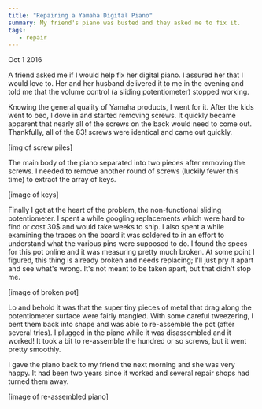 ```yaml
---
title: "Repairing a Yamaha Digital Piano"
summary: My friend's piano was busted and they asked me to fix it.
tags:
   - repair
---
```


Oct 1 2016

   A friend asked me if I would help fix her digital piano. I assured her
that I would love to. Her and her husband delivered it to me in the evening and
told me that the volume control (a sliding potentiometer) stopped working.

Knowing the general quality of Yamaha products, I went for it.
After the kids went to bed, I dove in and started removing screws.
It quickly became apparent that nearly all of the screws on the back
would need to come out. Thankfully, all of the 83! screws were
identical and came out quickly.

[img of screw piles]

The main body of the piano separated into two pieces after removing the screws.
I needed to remove another round of screws (luckily fewer this time) to extract
the array of keys. 

[image of keys]

Finally I got at the heart of the problem, the non-functional sliding
potentiometer. I spent a while googling replacements which were hard to find or
cost 30$ and would take weeks to ship. I also spent a while examining the
traces on the board it was soldered to in an effort to understand what the
various pins were supposed to do. I found the specs for this pot online and it
was measuring pretty much broken. At some point I figured, this thing is
already broken and needs replacing; I'll just pry it apart and see what's
wrong. It's not meant to be taken apart, but that didn't stop me.

[image of broken pot]

Lo and behold it was that the super tiny pieces of metal that drag along the
potentiometer surface were fairly mangled. With some careful tweezering, I bent
them back into shape and was able to re-assemble the pot (after several tries).
I plugged in the piano while it was disassembled and it worked! It took a bit
to re-assemble the hundred or so screws, but it went pretty smoothly.

I gave the piano back to my friend the next morning and she was very happy.
It had been two years since it worked and several repair shops had turned
them away.

[image of re-assembled piano]

